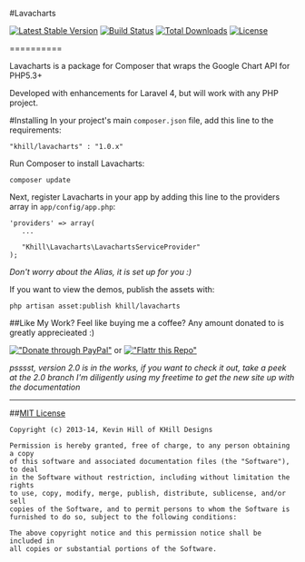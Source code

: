 #Lavacharts

[![Latest Stable Version](https://poser.pugx.org/khill/lavacharts/v/stable.svg)](https://packagist.org/packages/khill/lavacharts) [![Build Status](https://travis-ci.org/kevinkhill/Lavacharts.png?branch=master)](https://travis-ci.org/kevinkhill/Lavacharts) [![Total Downloads](https://poser.pugx.org/khill/lavacharts/downloads.svg)](https://packagist.org/packages/khill/lavacharts) [![License](https://poser.pugx.org/khill/lavacharts/license.svg)](https://packagist.org/packages/khill/lavacharts)

==========

Lavacharts is a package for Composer that wraps the Google Chart API for PHP5.3+

Developed with enhancements for Laravel 4, but will work with any PHP project.


#Installing
In your project's main ```composer.json``` file, add this line to the requirements:

  ```
  "khill/lavacharts" : "1.0.x"
  ```

Run Composer to install Lavacharts:

  ```
  composer update
  ```

Next, register Lavacharts in your app by adding this line to the providers array in ```app/config/app.php```:

  ```
  'providers' => array(
     ...

     "Khill\Lavacharts\LavachartsServiceProvider"
  );
  ```

*Don't worry about the Alias, it is set up for you :)*

If you want to view the demos, publish the assets with:

  ```
  php artisan asset:publish khill/lavacharts
  ```


##Like My Work?
Feel like buying me a coffee? Any amount donated to is greatly apprecieated :)

[!["Donate through PayPal"](http://www.paypal.com/en_US/i/btn/btn_donate_LG.gif)](https://www.paypal.com/cgi-bin/webscr?cmd=_s-xclick&hosted_button_id=FLP6MYY3PYSFQ) or 
[!["Flattr this Repo"](http://api.flattr.com/button/flattr-badge-large.png)](https://flattr.com/submit/auto?user_id=kevinkhill&url=https://github.com/kevinkhill/Lavacharts&title=Lavacharts&language=php&tags=github&category=software)


*psssst, version 2.0 is in the works, if you want to check it out, take a peek at the 2.0 branch*
*I'm diligently using my freetime to get the new site up with the documentation*

- - -

##[MIT License](http://opensource.org/licenses/MIT)
```
Copyright (c) 2013-14, Kevin Hill of KHill Designs

Permission is hereby granted, free of charge, to any person obtaining a copy
of this software and associated documentation files (the "Software"), to deal
in the Software without restriction, including without limitation the rights
to use, copy, modify, merge, publish, distribute, sublicense, and/or sell
copies of the Software, and to permit persons to whom the Software is
furnished to do so, subject to the following conditions:

The above copyright notice and this permission notice shall be included in
all copies or substantial portions of the Software.
```

